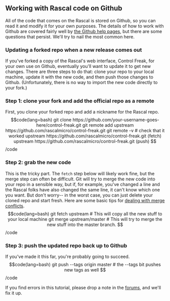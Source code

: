 ## Working with Rascal code on Github ##

All of the code that comes on the Rascal is stored on Github, so you can read it and modify it for your own purposes. The details of how to work with Github are covered fairly well by [the Github help pages][1], but there are some questions that persist. We'll try to nail the most common here.

### Updating a forked repo when a new release comes out ###

If you've forked a copy of the Rascal's web interface, Control Freak, for your own use on Github, eventually you'll want to update it to get new changes. There are three steps to do that: clone your repo to your local machine, update it with the new code, and then push those changes to Github. (Unfortunately, there is no way to import the new code directly to your fork.)

### Step 1: clone your fork and add the official repo as a remote ###
First, you clone your forked repo and add a nickname for the Rascal repo.
$$code(lang=bash)
git clone https://github.com/your-username-goes-here/control-freak.git
git remote add upstream https://github.com/rascalmicro/control-freak.git
git remote -v # check that it worked
upstream  https://github.com/rascalmicro/control-freak.git (fetch)
upstream  https://github.com/rascalmicro/control-freak.git (push)
$$/code

### Step 2: grab the new code ###
This is the tricky part. The <code>fetch</code> step below will likely work fine, but the merge step can often be difficult. Git will try to merge the new code into your repo in a sensible way, but if, for example, you've changed a line and the Rascal folks have also changed the same line, it can't know which one you want. But don't worry-- in the worst case, you can just delete your cloned repo and start fresh. Here are some basic tips for [dealing with merge conflicts][2].
$$code(lang=bash)
git fetch upstream # This will copy all the new stuff to your local machine
git merge upstream/master # This will try to merge the new stuff into the master branch.
$$/code

### Step 3: push the updated repo back up to Github ###
If you've made it this far, you're probably going to succeed.
$$code(lang=bash)
git push --tags origin master # the --tags bit pushes new tags as well
$$/code

If you find errors in this tutorial, please drop a note in the [forums][3], and we'll fix it up.

[1]: https://help.github.com/
[2]: https://github.com/bricoleurs/bricolage/wiki/merging-with-git
[3]: /forum/